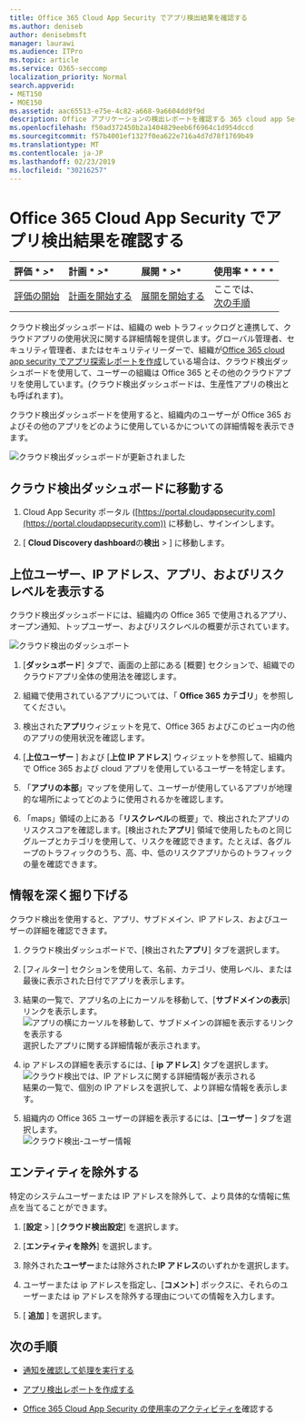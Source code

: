 ```yaml
---
title: Office 365 Cloud App Security でアプリ検出結果を確認する
ms.author: deniseb
author: denisebmsft
manager: laurawi
ms.audience: ITPro
ms.topic: article
ms.service: O365-seccomp
localization_priority: Normal
search.appverid:
- MET150
- MOE150
ms.assetid: aac65513-e75e-4c82-a668-9a6604dd9f9d
description: Office アプリケーションの検出レポートを確認する 365 cloud app Security は、組織内のユーザーがクラウドアプリをどのように使用するかについて詳しく知るのに役立ちます。ファイアウォールとプロキシからのログファイルを使用してアプリ探索レポートを作成した後、アプリ検出ダッシュボードで結果を確認します。
ms.openlocfilehash: f50ad372450b2a1404829eeb6f6964c1d954dccd
ms.sourcegitcommit: f57b4001ef1327f0ea622e716a4d7d78f1769b49
ms.translationtype: MT
ms.contentlocale: ja-JP
ms.lasthandoff: 02/23/2019
ms.locfileid: "30216257"
---
```

# <a name="review-app-discovery-findings-in-office-365-cloud-app-security"></a>Office 365 Cloud App Security でアプリ検出結果を確認する
  
|評価 * *\>**|計画 * *\>**|展開 * *\>**|使用率 * * * *|
|:-----|:-----|:-----|:-----|
|[評価の開始](office-365-cas-overview.md) <br/> |[計画を開始する](get-ready-for-office-365-cas.md) <br/> |[展開を開始する](turn-on-office-365-cas.md) <br/> |ここでは、  <br/> [次の手順](#next-steps) <br/> |
   
クラウド検出ダッシュボードは、組織の web トラフィックログと連携して、クラウドアプリの使用状況に関する詳細情報を提供します。グローバル管理者、セキュリティ管理者、またはセキュリティリーダーで、組織が[Office 365 cloud app security でアプリ探索レポートを作成](create-app-discovery-reports-in-ocas.md)している場合は、クラウド検出ダッシュボードを使用して、ユーザーの組織は Office 365 とその他のクラウドアプリを使用しています。(クラウド検出ダッシュボードは、生産性アプリの検出とも呼ばれます)。
  
 クラウド検出ダッシュボードを使用すると、組織内のユーザーが Office 365 およびその他のアプリをどのように使用しているかについての詳細情報を表示できます。 
  
![クラウド検出ダッシュボードが更新されました](media/12712681-c0b3-4cb3-b7fd-2cf2ad4e825f.png)
     
## <a name="go-to-the-cloud-discovery-dashboard"></a>クラウド検出ダッシュボードに移動する

1. Cloud App Security ポータル ([https://portal.cloudappsecurity.com](https://portal.cloudappsecurity.com)) に移動し、サインインします。
    
2. [ **Cloud Discovery dashboard**の**検出** \> ] に移動します。
    
## <a name="see-your-top-users-ip-addresses-apps-and-risk-levels"></a>上位ユーザー、IP アドレス、アプリ、およびリスクレベルを表示する

クラウド検出ダッシュボードには、組織内の Office 365 で使用されるアプリ、オープン通知、トップユーザー、およびリスクレベルの概要が示されています。
  
![クラウド検出のダッシュボート](media/06696946-fbdf-4781-b5b8-2ac074fcb2a1.png)
  
1. [**ダッシュボード**] タブで、画面の上部にある [概要] セクションで、組織でのクラウドアプリ全体の使用法を確認します。 
    
2. 組織で使用されているアプリについては、「 **Office 365 カテゴリ**」を参照してください。 
    
3. 検出された**アプリ**ウィジェットを見て、Office 365 およびこのビュー内の他のアプリの使用状況を確認します。 
    
4. [**上位ユーザー** ] および [**上位 IP アドレス**] ウィジェットを参照して、組織内で Office 365 および cloud アプリを使用しているユーザーを特定します。 
    
5. 「**アプリの本部**」マップを使用して、ユーザーが使用しているアプリが地理的な場所によってどのように使用されるかを確認します。 
    
6. 「maps」領域の上にある「**リスクレベル**の概要」で、検出されたアプリのリスクスコアを確認します。[検出された**アプリ**] 領域で使用したものと同じグループとカテゴリを使用して、リスクを確認できます。たとえば、各グループのトラフィックのうち、高、中、低のリスクアプリからのトラフィックの量を確認できます。 
    
## <a name="dive-deeper-into-the-information"></a>情報を深く掘り下げる

クラウド検出を使用すると、アプリ、サブドメイン、IP アドレス、およびユーザーの詳細を確認できます。
  
1. クラウド検出ダッシュボードで、[検出された**アプリ**] タブを選択します。 
    
2. [フィルター] セクションを使用して、名前、カテゴリ、使用レベル、または最後に表示された日付でアプリを表示します。
    
3. 結果の一覧で、アプリ名の上にカーソルを移動して、[**サブドメインの表示**] リンクを表示します。<br/> ![アプリの横にカーソルを移動して、サブドメインの詳細を表示するリンクを表示する](media/4a212215-8a2c-46fd-9ef9-89e4064658a6.png)<br/>選択したアプリに関する詳細情報が表示されます。
    
4. ip アドレスの詳細を表示するには、[ **ip アドレス**] タブを選択します。<br/>![クラウド検出では、IP アドレスに関する詳細情報が表示される](media/0c742bf6-da9e-4d22-8656-a27a5007d5d5.png)<br/>結果の一覧で、個別の IP アドレスを選択して、より詳細な情報を表示します。
    
5. 組織内の Office 365 ユーザーの詳細を表示するには、[**ユーザー** ] タブを選択します。<br/>![クラウド検出-ユーザー情報](media/2d9c2d85-01e6-4057-8020-d9a68f26bbac.png)
  
## <a name="exclude-entities"></a>エンティティを除外する

特定のシステムユーザーまたは IP アドレスを除外して、より具体的な情報に焦点を当てることができます。
  
1. [**設定** \> ] [**クラウド検出設定**] を選択します。
    
2. [**エンティティを除外**] を選択します。
    
3. 除外された**ユーザー**または除外された**IP アドレス**のいずれかを選択します。
    
4. ユーザーまたは ip アドレスを指定し、[**コメント**] ボックスに、それらのユーザーまたは ip アドレスを除外する理由についての情報を入力します。 
    
5. [ **追加** ] を選択します。
    
## <a name="next-steps"></a>次の手順

- [通知を確認して処理を実行する](review-office-365-cas-alerts.md)
    
- [アプリ検出レポートを作成する](create-app-discovery-reports-in-ocas.md)
    
- [Office 365 Cloud App Security の使用率のアクティビティを](utilization-activities-for-ocas.md)確認する
    

